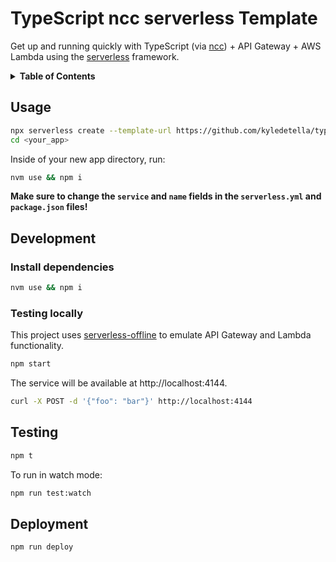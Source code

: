 # TypeScript ncc serverless Template

Get up and running quickly with TypeScript (via [ncc](https://github.com/zeit/ncc)) + API Gateway + AWS Lambda using the [serverless](https://serverless.com/) framework.

<details>
<summary><strong>Table of Contents</strong></summary>

- [TypeScript ncc serverless Template](#typescript-ncc-serverless-template)
  - [Usage](#usage)
  - [Development](#development)
    - [Install dependencies](#install-dependencies)
    - [Testing locally](#testing-locally)
  - [Testing](#testing)
  - [Deployment](#deployment)

</details>

## Usage

```sh
npx serverless create --template-url https://github.com/kyledetella/typescript-ncc-serverless-template --path <your_app> && \
cd <your_app>
```

Inside of your new app directory, run:

```sh
nvm use && npm i
```

**Make sure to change the `service` and `name` fields in the `serverless.yml` and `package.json` files!**

## Development

### Install dependencies

```bash
nvm use && npm i
```

### Testing locally

This project uses [serverless-offline](https://github.com/dherault/serverless-offline) to emulate API Gateway and Lambda functionality.

```sh
npm start
```

The service will be available at http://localhost:4144.

```sh
curl -X POST -d '{"foo": "bar"}' http://localhost:4144
```

## Testing

```sh
npm t
```

To run in watch mode:

```sh
npm run test:watch
```

## Deployment

```bash
npm run deploy
```
